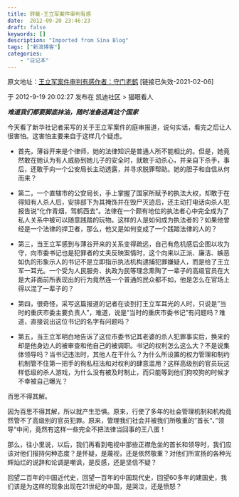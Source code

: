 ```yaml
---
title: 转载-王立军案件审判有感
date:  2012-09-20 23:46:23
draft: false
keywords: []
description: "Imported from Sina Blog"
tags: ["新浪博客"]
categories: 
    - "日记本"
---
```




原文地址：[王立军案件审判有感作者：守门老鹤](http://club.kdnet.net/dispbbs.asp?page=1&boardid=1&id=8641253)  [链接已失效-2021-02-06]

于 2012-9-19 20:02:27 发布在 凯迪社区 > 猫眼看人

***难道我们都要脚底抹油，随时准备逃离这个国家***  


今天看了新华社记者采写的关于王立军案件的庭审报道，说句实话，看完之后让人很害怕。这害怕主要来自于这样几个疑虑。

- 首先，薄谷开来是个律师，她的法律知识是普通人所不能相比的。但是，她竟然敢在她认为有人威胁到她儿子的安全时，就敢于动杀心，并亲自下杀手，事后，还敢于向一个公安局长主动透露，并寻求脱罪帮助。她的胆子和自信从何而来？

- 第二，一个直辖市的公安局长，手上掌握了国家所赋予的执法大权，却敢于在得知有人杀人后，安排部下为其掩饰并在毁尸灭迹后，还主动打电话向杀人犯报告说“化作青烟，驾鹤西去“。法律在一个颇有地位的执法者心中完全成为了私人关系中被可以随意践踏的玩物。这样的人是如何成为执法者的？如果他曾经是一个法律的捍卫者，那么，他又是如何变成了一个践踏法律的人的？

- 第三，当王立军感到与薄谷开来的关系变得疏远，自己有危机感后企图以攻为守，向市委书记也是犯罪者的丈夫反映案情时，这个向来以正派、廉洁、嫉恶如仇的形象示人的书记不是立即指示执法机构逮捕犯罪嫌疑人，而是给了王立军一耳光。一个受为人民服务、执政为民等理念熏陶了一辈子的高级官员在大是大非面前所表现出的行为竟然连一个普通的民众都不如，他是怎么在官场上得以混了一辈子的？

- 第四，很奇怪，采写这篇报道的记者在谈到打王立军耳光的人时，只说是”当时的重庆市委主要负责人”，难道，说是“当时的重庆市委书记”有问题吗？难道，直接说出这位书记的名字有问题吗？

- 第五，当王立军明白地告诉了这位市委书记其老婆的杀人犯罪事实后，换来的却是他身边人的被审查和他自己的被调职。书记的权利怎么这么大？不是说集体领导吗？当书记违法时，其他人在干什么？为什么所设置的权力管理和制约机制管不住第一把手的徇私枉法和对权利的肆意滥用？这样高级别的官员玩这样低级的杀人游戏，为什么没有被及时制止，而只能等到他们狗咬狗的时候才不幸被自己曝光？

百思不得其解。

因为百思不得其解，所以就产生恐惧。原来，行使了多年的社会管理机制和机构竟然管不了高级别的官员犯罪。原来，管理我们社会并被我们所敬重的”首长“、”领导“中间，竟然有这样一些完全不把法律当回事的王八蛋！

那么，往小里说，以后，我们再看到电视中那些正襟危坐的首长和领导时，我们应该对他们报持何种态度？是怀疑，是蔑视，还是依然敬重？对他们所宣扬的各种光辉灿烂的说辞和论调是嘲讽，是反感，还是坚信不疑？

回望二百年的中国近代史，回望一百年的中国现代史，回望60多年的建国史，我们该是为这样的现象出现在21世纪的中国，是哭泣，还是愤怒？
